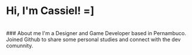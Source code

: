 # Hi, I'm Cassiel! =]
<br>
### About me
I'm a Designer and Game Developer based in Pernambuco. Joined Github to share some personal studies and connect with the dev comunnity.

